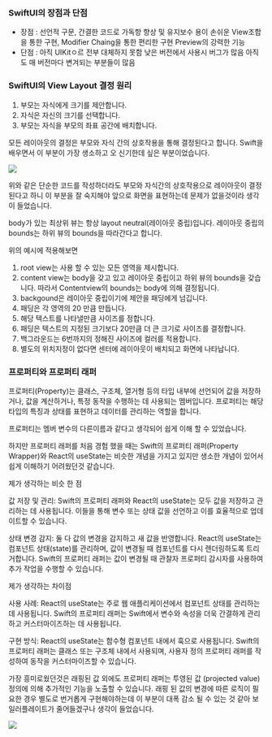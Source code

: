 ### SwiftUI의 장점과 단점
- 장점 : 선언적 구문, 간결한 코드로 가독항 향상 및 유지보수 용이 손쉬운 View조합을 통한 구현, Modifier Chaing을 통한 편리한 구현 Preview의 강력한 기능
- 단점 : 아직 UIKitㅇ르 전부 대체하지 못함 낮은 버전에서 사용시 버그가 많음 아직도 매 버전마다 변겨되는 부분들이 많음

### SwiftUI의 View Layout 결정 원리

1. 부모는 자식에게 크기를 제안합니다.
2. 자식은 자신의 크기를 선택합니다.
3. 부모는 자식을 부모의 좌표 공간에 배치합니다.

모든 레이아웃의 결정은 부모와 자식 간의 상호작용을 통해 결정된다고 합니다. Swift을 배우면서 이 부분이 가장 생소하고 오 신기한데 싶은 부분이었습니다.

![](https://velog.velcdn.com/images/jakdangers/post/adaee442-9787-4277-910a-0e20b110b3b8/image.png)

위와 같은 단순한 코드를 작성하더라도 부모와 자식간의 상호작용으로 레이아웃이 결정 된다고 하니 이 부분을 잘 숙지해야 앞으로 화면을 표현하는데 문제가 없을것이라 생각이 들었습니다.

body가 있는 최상위 뷰는 항상 layout neutral(레이아웃 중립)입니다. 레이아웃 중립의 bounds는 하위 뷰의 bounds을 따라간다고 합니다.

위의 예시에 적용해보면
1. root view는 사용 할 수 있는 모든 영역을 제시합니다.
2. content view는 body을 갖고 있고 레이아웃 중립이고 하위 뷰의 bounds을 갖습니다. 따라서 Contentview의 bounds는 body에 의해 결정됩니다.
3. backgound은 레이아웃 중립이기에 제안을 패딩에게 넘깁니다.
4. 패딩은 각 영역의 20 만큼 만듭니다.
5. 해당 텍스트를 나타낼만큼 사이즈를 정합니다.
6. 패딩은 텍스트의 지정된 크기보다 20만큼 더 큰 크기로 사이즈를 결정합니다.
7. 백그라운드는 6번까지의 정해진 사이즈에 컬러를 적용합니다.
8. 별도의 위치지정이 없다면 센터에 레이아웃이 배치되고 화면에 나타납니다.

### 프로퍼티와 프로퍼티 래퍼

프로퍼티(Property)는 클래스, 구조체, 열거형 등의 타입 내부에 선언되어 값을 저장하거나, 값을 계산하거나, 특정 동작을 수행하는 데 사용되는 멤버입니다. 프로퍼티는 해당 타입의 특징과 상태를 표현하고 데이터를 관리하는 역할을 합니다.

프로퍼티는 멤버 변수의 다른이름과 같다고 생각되어 쉽게 이해 할 수 있었습니다.

하지만 프로퍼티 래퍼를 처음 경험 했을 때는 Swift의 프로퍼티 래퍼(Property Wrapper)와 React의 useState는 비슷한 개념을 가지고 있지만 생소한 개념이 있어서 쉽게 이해하기 어려웠던것 같습니다.

제가 생각하는 비슷 한 점

값 저장 및 관리: Swift의 프로퍼티 래퍼와 React의 useState는 모두 값을 저장하고 관리하는 데 사용됩니다. 이들을 통해 변수 또는 상태 값을 선언하고 이를 효율적으로 업데이트할 수 있습니다.

상태 변경 감지: 둘 다 값의 변경을 감지하고 새 값을 반영합니다. React의 useState는 컴포넌트 상태(state)를 관리하며, 값이 변경될 때 컴포넌트를 다시 렌더링하도록 트리거합니다. Swift의 프로퍼티 래퍼는 값이 변경될 때 관찰자 프로퍼티 감시자를 사용하여 추가 작업을 수행할 수 있습니다.

제가 생각하는 차이점

사용 사례: React의 useState는 주로 웹 애플리케이션에서 컴포넌트 상태를 관리하는 데 사용됩니다. Swift의 프로퍼티 래퍼는 Swift에서 변수와 속성을 더욱 간결하게 관리하고 커스터마이즈하는 데 사용됩니다.

구현 방식: React의 useState는 함수형 컴포넌트 내에서 훅으로 사용됩니다. Swift의 프로퍼티 래퍼는 클래스 또는 구조체 내에서 사용되며, 사용자 정의 프로퍼티 래퍼를 작성하여 동작을 커스터마이즈할 수 있습니다.

가장 흥미로웠던것은 래핑된 값 외에도 프로퍼티 래퍼는 투영된 값 (projected value) 정의에 의해 추가적인 기능을 노출할 수 있습니다. 래핑 된 값의 변경에 따른 로직이 필요한 경우 별도로 번거롭게 구현해야하는데 이 부분이 대폭 감소 될 수 있는 것 같아 보일러플레이트가 줄어들겠구나 생각이 들었습니다.

![](https://velog.velcdn.com/images/jakdangers/post/7ba805e2-42de-4263-b474-d0de383cc247/image.png)

